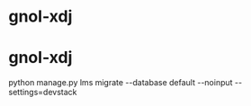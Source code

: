 # gnol-xdj
# gnol-xdj
python manage.py lms migrate --database default --noinput --settings=devstack

